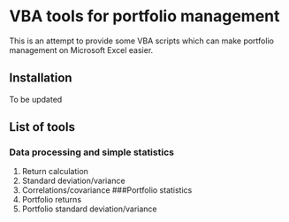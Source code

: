 # VBA tools for portfolio management  
 This is an attempt to provide some VBA scripts which can make portfolio management on Microsoft Excel easier. 

## Installation
 To be updated

## List of tools
### Data processing and simple statistics
 1. Return calculation
 2. Standard deviation/variance
 3. Correlations/covariance
###Portfolio statistics
 1. Portfolio returns
 2. Portfolio standard deviation/variance
